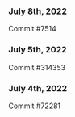 ### July 8th, 2022

Commit #7514

### July 5th, 2022

Commit #314353


### July 4th, 2022

Commit #72281
